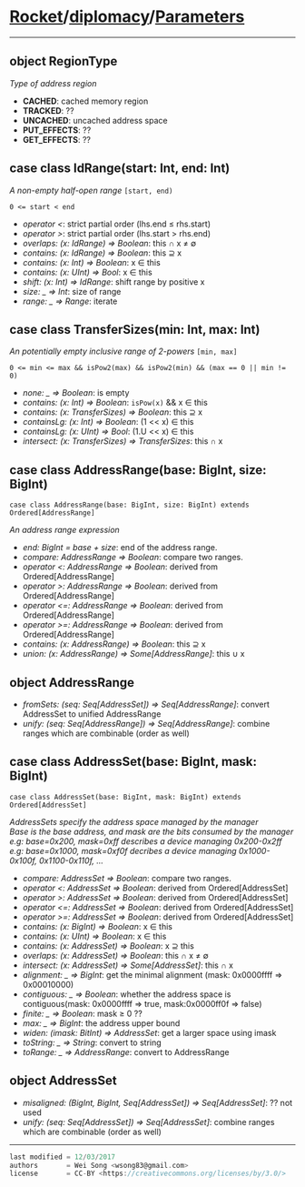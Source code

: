 [Rocket](../Readme.md)/[diplomacy](../diplomacy.md)/[Parameters](https://github.com/ucb-bar/rocket-chip/blob/master/src/main/scala/diplomacy/Parameters.scala)
=====================

**********************
object RegionType
------------------------------
*Type of address region*

+ **CACHED**: cached memory region
+ **TRACKED**: ??
+ **UNCACHED**: uncached address space
+ **PUT\_EFFECTS**: ??
+ **GET\_EFFECTS**: ??

case class IdRange(start: Int, end: Int)
----------------------
*A non-empty half-open range* `[start, end)`

    0 <= start < end

+ *operator <*: strict partial order (lhs.end &le; rhs.start)
+ *operator >*: strict partial order (lhs.start > rhs.end)
+ *overlaps: (x: IdRange) => Boolean*: this &cap; x &ne; &empty;
+ *contains: (x: IdRange) => Boolean*: this &supe; x
+ *contains: (x: Int) => Boolean*: x &isin; this
+ *contains: (x: UInt) => Bool*: x &isin; this
+ *shift: (x: Int) => IdRange*: shift range by positive x
+ *size: _ => Int*: size of range
+ *range: _ => Range*: iterate

case class TransferSizes(min: Int, max: Int)
--------------------------
*An potentially empty inclusive range of 2-powers* `[min, max]`

    0 <= min <= max && isPow2(max) && isPow2(min) && (max == 0 || min != 0)

+ *none: _ => Boolean*: is empty
+ *contains: (x: Int) => Boolean*: `isPow(x)` && x &isin; this
+ *contains: (x: TransferSizes) => Boolean*: this &supe; x
+ *containsLg: (x: Int) => Boolean*: (1 << x) &isin; this
+ *containsLg: (x: UInt) => Bool*: (1.U << x) &isin; this
+ *intersect: (x: TransferSizes) => TransferSizes*: this &cap; x

case class AddressRange(base: BigInt, size: BigInt)
---------------------------
    case class AddressRange(base: BigInt, size: BigInt) extends Ordered[AddressRange]

*An address range expression*

+ *end: BigInt = base + size*: end of the address range.
+ *compare: AddressRange => Boolean*: compare two ranges.
+ *operator <: AddressRange => Boolean*: derived from Ordered[AddressRange]
+ *operator >: AddressRange => Boolean*: derived from Ordered[AddressRange]
+ *operator <=: AddressRange => Boolean*: derived from Ordered[AddressRange]
+ *operator >=: AddressRange => Boolean*: derived from Ordered[AddressRange]
+ *contains: (x: AddressRange) => Boolean*: this &supe; x
+ *union: (x: AddressRange) => Some[AddressRange]*: this &cup; x

object AddressRange
----------------------------
+ *fromSets: (seq: Seq[AddressSet]) => Seq[AddressRange]*: convert AddressSet to unified AddressRange
+ *unify: (seq: Seq[AddressRange]) => Seq[AddressRange]*: combine ranges which are combinable (order as well)

case class AddressSet(base: BigInt, mask: BigInt)
----------------------------
    case class AddressSet(base: BigInt, mask: BigInt) extends Ordered[AddressSet]

*AddressSets specify the address space managed by the manager*<br>
*Base is the base address, and mask are the bits consumed by the manager*<br>
*e.g: base=0x200, mask=0xff describes a device managing 0x200-0x2ff*<br>
*e.g: base=0x1000, mask=0xf0f decribes a device managing 0x1000-0x100f, 0x1100-0x110f, ...*<br>

+ *compare: AddressSet => Boolean*: compare two ranges.
+ *operator <: AddressSet => Boolean*: derived from Ordered[AddressSet]
+ *operator >: AddressSet => Boolean*: derived from Ordered[AddressSet]
+ *operator <=: AddressSet => Boolean*: derived from Ordered[AddressSet]
+ *operator >=: AddressSet => Boolean*: derived from Ordered[AddressSet]
+ *contains: (x: BigInt) => Boolean*: x &isin; this
+ *contains: (x: UInt) => Boolean*: x &isin; this
+ *contains: (x: AddressSet) => Boolean*: x &supe; this
+ *overlaps: (x: AddressSet) => Boolean*: this &cap; x &ne; &empty;
+ *intersect: (x: AddressSet) => Some[AddressSet]*: this &cap; x
+ *alignment: _ => BigInt*: get the minimal alignment (mask: 0x0000ffff => 0x00010000)
+ *contiguous: _ => Boolean*: whether the address space is contiguous(mask: 0x0000ffff => true, mask:0x0000ff0f => false)
+ *finite: _ => Boolean*: mask &ge; 0 ??
+ *max: _ => BigInt*: the address upper bound
+ *widen: (imask: BitInt) => AddressSet*: get a larger space using imask
+ *toString: _ => String*: convert to string
+ *toRange: _ => AddressRange*: convert to AddressRange

object AddressSet
----------------------------
+ *misaligned: (BigInt, BigInt, Seq[AddressSet]) => Seq[AddressSet]*: ?? not used
+ *unify: (seq: Seq[AddressSet]) => Seq[AddressSet]*: combine ranges which are combinable (order as well)




**********************

```scala
last modified = 12/03/2017
authors       = Wei Song <wsong83@gmail.com>
license       = CC-BY <https://creativecommons.org/licenses/by/3.0/>
```
